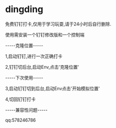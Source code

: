 # dingding
免费钉钉打卡,仅用于学习玩耍,请于24小时后自行删除.

使用需安装一个钉钉修改版和一个控制端

-----克隆位置-----

1,启动钉钉,进行一次正确打卡

2,钉钉切后台,启动Env,点击'克隆位置'


-----下次使用-----

3,启动钉钉切到后台,启动Env点击'开始模拟位置'

4,切回钉钉打卡


-----兼容性问题-----

qq:578246786
